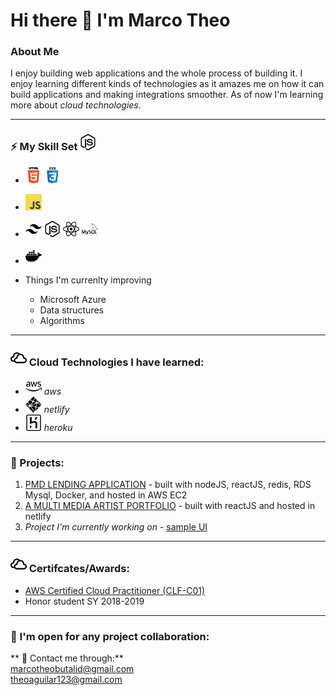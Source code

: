 # Hi there 👋 I'm Marco Theo

### About Me
I enjoy building web applications and the whole process of building it.
I enjoy learning different kinds of technologies as it amazes me on how
it can build applications and making integrations smoother. As of now I'm learning
more about *cloud technologies*.

---

### ⚡ My Skill Set [<img width="26px" src="./images/node-dot-js.svg" />](./images/node-dot-js.svg) 

  * [<img width="26px" src="https://raw.githubusercontent.com/github/explore/80688e429a7d4ef2fca1e82350fe8e3517d3494d/topics/html/html.png" />](https://raw.githubusercontent.com/github/explore/80688e429a7d4ef2fca1e82350fe8e3517d3494d/topics/html/html.png)
   [<img width="26px" src="https://raw.githubusercontent.com/github/explore/80688e429a7d4ef2fca1e82350fe8e3517d3494d/topics/css/css.png" />](https://raw.githubusercontent.com/github/explore/80688e429a7d4ef2fca1e82350fe8e3517d3494d/topics/css/css.png) 
  * [<img width="26px" src="https://raw.githubusercontent.com/github/explore/80688e429a7d4ef2fca1e82350fe8e3517d3494d/topics/javascript/javascript.png" />](https://raw.githubusercontent.com/github/explore/80688e429a7d4ef2fca1e82350fe8e3517d3494d/topics/javascript/javascript.png) 
  * [<img width="26px" src="./images/tailwindcss.svg" />](./images/tailwindcss.svg) 
  [<img width="26px" src="./images/node-dot-js.svg" />](./images/node-dot-js.svg) 
  [<img width="26px" src="./images/react.svg" />](./images/react.svg) 
  [<img width="26px" src="./images/mysql.svg" />](./images/mysql.svg) 
  * [<img width="26px" src="./images/docker.svg" />](./images/docker.svg) 

* Things I'm currenlty improving
  * Microsoft Azure
  * Data structures
  * Algorithms

---

### [<img width="26px" src="./images/iconmonstr-weather-12.svg" />](./images/iconmonstr-weather-12.svg) Cloud Technologies I have learned:

* [<img width="26px" src="./images/amazonaws.svg" />](./images/amazonaws.svg) *aws*
* [<img width="26px" src="./images/netlify.svg" />](./images/netlify.svg)  *netlify*
* [<img width="26px" src="./images/heroku.svg" />](./images/heroku.svg) *heroku*

---

### 🔭 Projects:

1. [PMD LENDING APPLICATION](https://pmdlending.com) - built with nodeJS, reactJS, redis, RDS Mysql, Docker, and hosted in AWS EC2
2. [A MULTI MEDIA ARTIST PORTFOLIO](https://www.gualbertsansual.com/) - built with reactJS and hosted in netlify
3. *Project I'm currently working on* - [sample UI](https://mediaclone.herokuapp.com/)  
---

### [<img width="26px" src="./images/iconmonstr-weather-12.svg" />](./images/iconmonstr-weather-12.svg) Certifcates/Awards:

* [AWS Certified Cloud Practitioner (CLF-C01)](https://www.youracclaim.com/badges/fc68ef7f-ee20-41a2-86e0-1e40f614533e/linked_in_profile)
* Honor student SY 2018-2019
---

### 👯 I'm open for any project collaboration:
** 💬 Contact me through:**  
marcotheobutalid@gmail.com  
theoaguilar123@gmail.com
<!--
**mabutalid/mabutalid** is a ✨ _special_ ✨ repository because its `README.md` (this file) appears on your GitHub profile.

Here are some ideas to get you started:

- 🔭 I’m currently working on ...
- 🌱 I’m currently learning ...
- 👯 I’m looking to collaborate on ...
- 🤔 I’m looking for help with ...
- 💬 Ask me about ...
- 📫 How to reach me: ...
- 😄 Pronouns: ...
- ⚡ Fun fact: ...
-->
